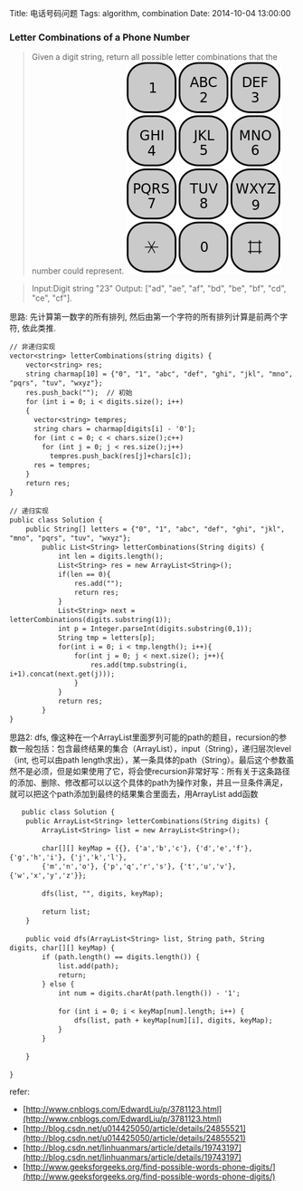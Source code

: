 Title: 电话号码问题
Tags: algorithm, combination
Date: 2014-10-04 13:00:00

### Letter Combinations of a Phone Number
>Given a digit string, return all possible letter combinations that the number could represent.
![phone keyboard](/img/phone-keyboard.png)

>Input:Digit string "23"
Output: ["ad", "ae", "af", "bd", "be", "bf", "cd", "ce", "cf"].

思路: 先计算第一数字的所有排列, 然后由第一个字符的所有排列计算是前两个字符, 依此类推.

    // 非递归实现
    vector<string> letterCombinations(string digits) {
        vector<string> res;
        string charmap[10] = {"0", "1", "abc", "def", "ghi", "jkl", "mno", "pqrs", "tuv", "wxyz"};
        res.push_back("");  // 初始
        for (int i = 0; i < digits.size(); i++)
        {
          vector<string> tempres;
          string chars = charmap[digits[i] - '0'];
          for (int c = 0; c < chars.size();c++)
            for (int j = 0; j < res.size();j++)
              tempres.push_back(res[j]+chars[c]);
          res = tempres;
        }
        return res;
    }

    // 递归实现
    public class Solution {
        public String[] letters = {"0", "1", "abc", "def", "ghi", "jkl", "mno", "pqrs", "tuv", "wxyz"};
            public List<String> letterCombinations(String digits) {
                int len = digits.length();
                List<String> res = new ArrayList<String>();
                if(len == 0){
                    res.add("");
                    return res;
                }
                List<String> next = letterCombinations(digits.substring(1));
                int p = Integer.parseInt(digits.substring(0,1));
                String tmp = letters[p];
                for(int i = 0; i < tmp.length(); i++){
                    for(int j = 0; j < next.size(); j++){
                        res.add(tmp.substring(i, i+1).concat(next.get(j)));
                    }
                }
                return res;
            }
    }

思路2: dfs, 像这种在一个ArrayList里面罗列可能的path的题目，recursion的参数一般包括：包含最终结果的集合（ArrayList），input（String），递归层次level（int, 也可以由path length求出），某一条具体的path（String）。最后这个参数虽然不是必须，但是如果使用了它，将会使recursion非常好写：所有关于这条路径的添加、删除、修改都可以以这个具体的path为操作对象，并且一旦条件满足，就可以把这个path添加到最终的结果集合里面去，用ArrayList add函数

       public class Solution {  
        public ArrayList<String> letterCombinations(String digits) {  
            ArrayList<String> list = new ArrayList<String>();  
              
            char[][] keyMap = {{}, {'a','b','c'}, {'d','e','f'}, {'g','h','i'}, {'j','k','l'},  
            {'m','n','o'}, {'p','q','r','s'}, {'t','u','v'}, {'w','x','y','z'}};    
              
            dfs(list, "", digits, keyMap);  
              
            return list;  
        }  
          
        public void dfs(ArrayList<String> list, String path, String digits, char[][] keyMap) {  
            if (path.length() == digits.length()) {  
                list.add(path);  
                return;  
            } else {  
                int num = digits.charAt(path.length()) - '1';  
                  
                for (int i = 0; i < keyMap[num].length; i++) {  
                    dfs(list, path + keyMap[num][i], digits, keyMap);  
                }  
            }  
              
        }  
          
    } 

refer:

- [http://www.cnblogs.com/EdwardLiu/p/3781123.html](http://www.cnblogs.com/EdwardLiu/p/3781123.html)
- [http://blog.csdn.net/u014425050/article/details/24855521](http://blog.csdn.net/u014425050/article/details/24855521)
- [http://blog.csdn.net/linhuanmars/article/details/19743197](http://blog.csdn.net/linhuanmars/article/details/19743197)
- [http://www.geeksforgeeks.org/find-possible-words-phone-digits/](http://www.geeksforgeeks.org/find-possible-words-phone-digits/)

